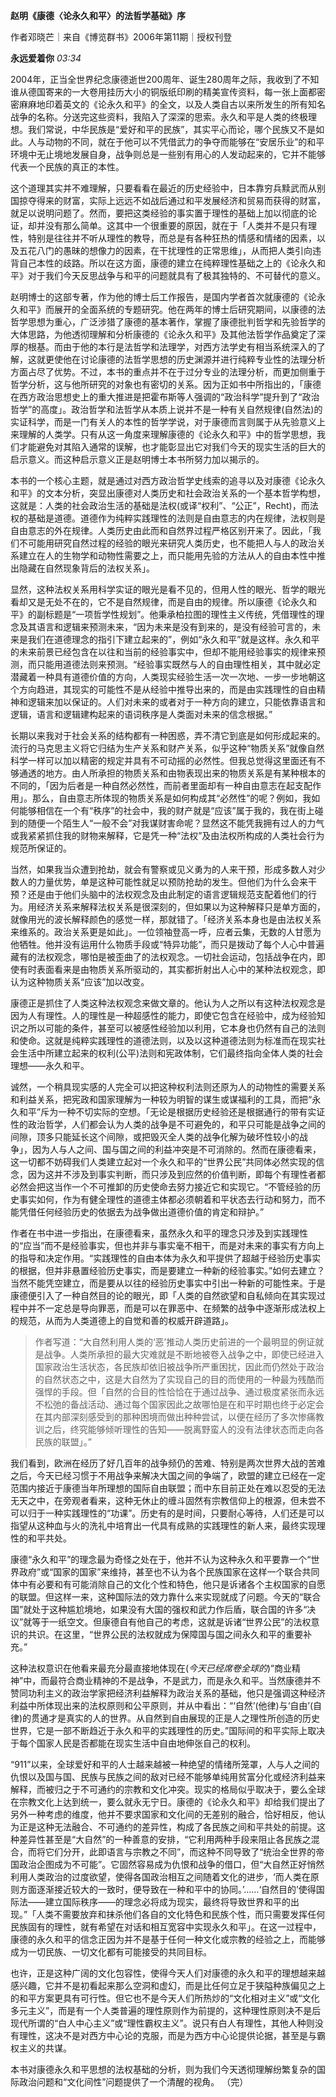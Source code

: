 **赵明《康德〈论永久和平〉的法哲学基础》序**

作者邓晓芒｜来自《博览群书》2006年第11期｜授权刊登

**永远爱着你** _03:34_

2004年，正当全世界纪念康德逝世200周年、诞生280周年之际，我收到了不知谁从德国寄来的一大卷用挂历大小的铜版纸印刷的精美宣传资料，每一张上面都密密麻麻地印着英文的《论永久和平》的全文，以及人类自古以来所发生的所有知名战争的名称。分送完这些资料，我陷入了深深的思索。永久和平是人类的终极理想。我们常说，中华民族是“爱好和平的民族”，其实平心而论，哪个民族又不是如此。人与动物的不同，就在于他可以不凭借武力的争夺而能够在“安居乐业”的和平环境中无止境地发展自身，战争则总是一些别有用心的人发动起来的，它并不能够代表一个民族的真正的本性。

这个道理其实并不难理解，只要看看在最近的历史经验中，日本靠穷兵黩武而从别国掠夺得来的财富，实际上远远不如战后通过和平发展经济和贸易而获得的财富，就足以说明问题了。然而，要把这类经验的事实置于理性的基础上加以彻底的论证，却并没有那么简单。这其中一个很重要的原因，就在于「人类并不是只有理性，特别是往往并不听从理性的教导，而总是有各种狂热的情感和情绪的因素，以及五花八门的愚昧的想像力的因素，在干扰理性的正常思维」，从而把人类引向违背自己本性的歧路。所以在这方面，康德的建立在纯粹理性基础之上的《论永久和平》对于我们今天反思战争与和平的问题就具有了极其独特的、不可替代的意义。

赵明博士的这部专著，作为他的博士后工作报告，是国内学者首次就康德的《论永久和平》而展开的全面系统的专题研究。他在两年的博士后研究期间，以康德的法哲学思想为重心，广泛涉猎了康德的基本著作，掌握了康德批判哲学和先验哲学的大体思路，为他透彻理解和分析康德的《论永久和平》及其他法哲学作品奠定了深厚的根基。而由于他的本行是法哲学和法理学，对西方法学史有相当系统深入的了解，这就更使他在讨论康德的法哲学思想的历史渊源并进行纯粹专业性的法理分析方面占尽了优势。不过，本书的重点并不在于过分专业的法理分析，而更加侧重于哲学分析，这与他所研究的对象也有密切的关系。因为正如书中所指出的，「康德在西方政治思想史上的重大推进是把霍布斯等人强调的“政治科学”提升到了“政治哲学”的高度」。政治哲学和法哲学从本质上说并不是一种有关自然规律(自然法)的实证科学，而是一门有关人的本性的哲学学说，对于康德而言则属于从先验意义上来理解的人类学。只有从这一角度来理解康德的《论永久和平》中的哲学思想，我们才能避免对其陷入通常的误解，也才能彰显出它对我们今天的现实生活的巨大的启示意义。而这种启示意义正是赵明博士本书所努力加以揭示的。

本书的一个核心主题，就是通过对西方政治哲学史线索的追寻以及对康德《论永久和平》的文本分析，突显出康德对人类历史和社会政治关系的一个基本哲学构想，这就是：人类的社会政治生活的基础是法权(或译“权利”、“公正”，Recht)，而法权的基础是道德。道德作为纯粹实践理性的法则是自由意志的内在规律，法权则是自由意志的外在规律。人类历史由此而和自然界过程严格区别开来了。因此，「我们不可能用研究自然过程的经验的眼光来研究人类历史，也不能把人与人的政治关系建立在人的生物学和动物性需要之上，而只能用先验的方法从人的自由本性中推出隐藏在自然现象背后的法权关系」。

显然，这种法权关系用科学实证的眼光是看不见的，但用人性的眼光、哲学的眼光看却又是无处不在的，它不是自然规律，而是自由的规律。所以康德《论永久和平》的副标题是“一项哲学性规划”。他秉承柏拉图的理性主义传统，凭借理性的理念及其语言和逻辑来预测未来，“因为未来是没有到来的，是没有经验可言的，未来是我们在道德理念的指引下建立起来的”，例如“永久和平”就是这样。永久和平的未来前景已经包含在以往和当前的经验事实中，但却不能用经验事实的规律来预测，而只能用道德法则来预测。“经验事实既然与人的自由理性相关，其中就必定潜藏着一种具有道德价值的方向，人类现实经验生活一次一次地、一步一步地朝这个方向趋进，其现实的可能性不是从经验中推导出来的，而是由实践理性的自由精神和逻辑来加以保证的。人们对未来的或者对于一种方向的建立，只能依靠语言和逻辑，语言和逻辑建构起来的语词秩序是人类面对未来的信念根据。”

长期以来我对于社会关系的结构都有一种困惑，弄不清它到底是如何形成起来的。流行的马克思主义将它归结为生产关系和财产关系，似乎这种“物质关系”就像自然科学一样可以加以精密的规定并具有不可动摇的必然性。但我总觉得这里面还有不够通透的地方。由人所承担的物质关系和由物表现出来的物质关系是有某种根本的不同的，「因为后者是一种自然必然性，而前者里面却有一种自由意志在起支配作用」。那么，自由意志所体现的物质关系是如何构成其“必然性”的呢？例如，我如何能够相信在一个有“秩序”的社会中，我的财产就是“应该”属于我的，我在街上碰到的随便一个陌生人“一般不会”对我谋财害命呢？显然这不能凭我拥有过人的力气或我紧紧抓住我的财物来解释，它是凭一种“法权”及由法权所构成的人类社会行为规范所保证的。

当然，如果我当众遭到抢劫，就会有警察或见义勇为的人来干预，形成多数人对少数人的力量优势，单是这种可能性就足以预防抢劫的发生。但他们为什么会来干预？还是由于他们头脑中的法权观念及由此制定的语言逻辑规范支配着他们的行为。用经济关系来解释法权关系是很深刻的，但如果以为这种解释只是单方面的，就像用光的波长解释颜色的感觉一样，那就错了。「经济关系本身也是由法权关系来维系的。政治关系更是如此」。一位领袖登高一呼，应者云集，无数的人甘愿为他牺牲。他并没有运用什么物质手段或“特异功能”，而只是拨动了每个人心中普遍藏有的法权观念，哪怕是被歪曲了的法权观念。一切社会运动，包括战争在内，即使有时表面看来是由物质关系所驱动的，其实都折射出人心中的某种法权观念，即认为这种物质关系“应该”加以改变。

康德正是抓住了人类这种法权观念来做文章的。他认为人之所以有这种法权观念是因为人有理性。人的理性是一种超感性的能力，即使它包含在经验中，成为经验知识之所以可能的条件，甚至可以被感性经验加以利用，它本身也仍然有自己的法则和使命。这就是纯粹实践理性的道德法则，以及以这种道德法则为标准而在现实社会生活中所建立起来的权利(公平)法则和宪政体制，它们最终指向全体人类的社会理想——永久和平。

诚然，一个稍具现实感的人完全可以把这种权利法则还原为人的动物性的需要关系和利益关系，把宪政和国家理解为一种较为明智的谋生或谋福利的工具，而把“永久和平”斥为一种不切实际的空想。「无论是根据历史经验还是根据通行的带有实证性的政治哲学，人们都会认为人类的战争是不可避免的，和平只可能是战争之间的间隙，顶多只能延长这个间隙，或把毁灭全人类的战争化解为破坏性较小的战争」，因为人与人之间、国与国之间的利益冲突是不可消除的。然而在康德看来，这一切都不妨碍我们人类建立起对一个永久和平的“世界公民”共同体必然实现的信念，因为这并不涉及到事实判断，而只涉及到应然的价值判断，即每个有理性者都必然会把这当作一个不可推卸的历史使命去努力接近它和实现它。“不管经验的历史事实如何，作为有健全理性的道德主体都必须朝着和平状态去行动和努力，而不能凭借任何经验历史的依据去为战争做出道德价值的肯定和辩护。”

作者在书中进一步指出，在康德看来，虽然永久和平的理念只涉及到实践理性的“应当”而不是经验事实，但也并非与事实毫不相干，而是对未来的事实有方向上的指导和决定作用。“实践理性的自由本体为永久和平提供了超越于经验历史事实的根据，但并非悬置经验历史事实，而是要建立一种新的经验事实。”如何去建立？当然不能凭空建立，而是要从以往的经验历史事实中引出一种新的可能性来。于是康德便引入了一种自然目的论的眼光，即「人类的自然欲望和自私倾向在其实现过程中并不一定总是导向罪恶，而是可以在罪恶中、在频繁的战争中逐渐形成法权上的规范，从而为人类道德上的自觉和善的权威开辟道路」。

> 作者写道：“大自然利用人类的‘恶’推动人类历史前进的一个最明显的例证就是战争。人类所承担的最大灾难就是不断地被卷入战争之中，即使已经进入国家政治生活状态，各民族却依旧被战争所严重困扰，因此而仍然处于政治的自然状态之中，这是大自然为了实现自己的目的而使用的一种最为残酷而强悍的手段。但「自然的合目的性恰恰在于通过战争、通过极度紧张而永远不松弛的备战活动、通过每个国家因此之故哪怕是在和平时期也终于必定会在其内部深刻感受到的那种困境而做出种种尝试，以便在经历了多次惨痛教训之后，终究能够倾听理性的告知——脱离野蛮人的没有法律状态而走向各民族的联盟」。”

我们看到，欧洲在经历了好几百年的战争频仍的苦难、特别是两次世界大战的苦难之后，今天已经习惯于不用战争来解决大国之间的争端了，欧盟的建立已经在一定范围内接近于康德当年所理想的国际自由联盟；而中东目前正处在难以忍受的无法无天之中，在旁观者看来，这种无休止的缠斗固然有宗教信仰上的根源，但未尝不可以归于一种实践理性的“功课”。历史有的是时间，只要耐心等待，人们还是可以指望从这种血与火的洗礼中培育出一代具有成熟的实践理性的新人来，最终实现理性的和平共处。

康德“永久和平”的理念最为奇怪之处在于，他并不认为这种永久和平要靠一个“世界政府”或“国家的国家”来维持，甚至也不认为各个民族国家在这样一个联合共同体中有必要和有可能消除自己的文化个性和特色，他只是诉诸各个主权国家的自愿的联盟。但这样一来，这种国际法的效力靠什么来实现就成了问题。今天的“联合国”就处于这种尴尬境地，如果没有大国的强权和武力作后盾，联合国的许多“决议”就等于一纸空文。但康德自有他自己的考虑，这就是诉诸“世界公民”的法权意识的共识。在这里，“世界公民的法权就成为保障国与国之间永久和平的重要补充。”

这种法权意识在他看来最充分最直接地体现在(_今天已经席卷全球的_)“商业精神”中，而最符合商业精神的不是战争，不是武力，而是永久和平。当然康德并不赞同功利主义的政治学家把经济利益解释为政治关系的基础，他只是强调这种经济利益中所体现出来的法权原则和公平原则，并从中看出：“‘自然’(他律)与‘自由’(自律)的贯通才是真实的人的世界。从自然到自由展现的正是人之理性所创造的历史世界，它是一部不断趋近于永久和平的实践理性的历史。”国际间的和平实际上取决于每个国家人民是否都能在现实生活中自由地伸张自己的权利。

“911”以来，全球爱好和平的人士越来越被一种绝望的情绪所笼罩，人与人之间的仇恨以及国与国、民族与民族之间的敌对已经不能够单纯用贫富分化或经济利益来解释，而被归之于不可通约的宗教和文化冲突。现实的格局似乎取决于，要么全球在宗教文化上达到统一，要么就永无宁日。康德的《论永久和平》却给我们提出了另外一种考虑的维度，他并不要求国家和文化间的无差别的融合，恰好相反，他认为正是这种无法融合、不可通约的差异性，构成了各民族之间和平共处的前提。这种差异性甚至是“大自然”的一种善意的安排，“它利用两种手段来阻止各民族之混合，而将它们分开，此即语言与宗教之不同”，而这种不同导致了“统治全世界的帝国政治企图成为不可能”。它固然容易成为仇恨和战争的借口，但“大自然正好悄然利用人类政治的过度欲望，使得各国政治相互之间随着文化的进步，‘而人类在原则方面逐渐接近较大的一致时，便导致在一种和平中的协同。’……‘自然目的’使得国际法——建立国际秩序——的理念必将成为现实，最终将导致世界和平的出现。”「人类不需要放弃和抹杀他们各自的文化特色和民族个性，而只需要发挥任何民族固有的理性，就有希望在对话和相互宽容中实现永久和平」。在这一过程中，康德的永久和平的信念正因为并不是基于任何一种文化或宗教的经验之上，而能够成为一切民族、一切文化都有可能接受的共同目标。

也许，正是这种广阔的文化包容性，使得今天人们对康德的永久和平的理想越来越感兴趣，它并不是初看起来那么空洞和虚幻，而是比任何立足于狭隘种族偏见之上的和平方案更具有可行性。但它也不是今天人们所热炒的“文化相对主义”或“文化多元主义”，而是有一个人类普遍的理性原则作为前提的，这种理性原则决不是后现代所谓的“白人中心主义”或“理性霸权主义”。说只有白人有理性，其他人种则没有理性，这决不是对西方中心论的克服，而是为西方中心论提供论据，甚至是与霸权主义的共谋。

本书对康德永久和平思想的法权基础的分析，则为我们今天透彻理解纷繁复杂的国际政治问题和“文化间性”问题提供了一个清醒的视角。 （完）